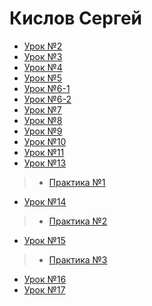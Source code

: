 # Кислов Сергей

* [Урок №2](s-kislov.github.io/lesson_2 "Урок №2")  
* [Урок №3](s-kislov.github.io/lesson_3 "Урок №3")  
* [Урок №4](s-kislov.github.io/lesson_4 "Урок №4")  
* [Урок №5](s-kislov.github.io/lesson_5 "Урок №5")  
* [Урок №6-1](s-kislov.github.io/lesson_6-1 "Урок №6-1")  
* [Урок №6-2](s-kislov.github.io/lesson_6-2 "Урок №6-2")  
* [Урок №7](s-kislov.github.io/lesson_7 "Урок №7")  
* [Урок №8](s-kislov.github.io/lesson_8 "Урок №8")  
* [Урок №9](s-kislov.github.io/lesson_9 "Урок №9")  
* [Урок №10](s-kislov.github.io/lesson_10 "Урок №10")  
* [Урок №11](s-kislov.github.io/lesson_11 "Урок №11")
* [Урок №13](s-kislov.github.io/lesson_13)
> * [Практика №1](s-kislov.github.io/practice_1/)
* [Урок №14](s-kislov.github.io/lesson_14/)
> * [Практика №2](s-kislov.github.io/practice_2/)
* [Урок №15](s-kislov.github.io/lesson_15/)
>* [Практика №3](s-kislov.github.io/practice_3/)
* [Урок №16](s-kislov.github.io/lesson_16/)
* [Урок №17](s-kislov.github.io/lesson_17/)







